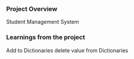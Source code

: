 ### Project Overview

 Student Management System 


### Learnings from the project

 Add to Dictionaries
delete value from Dictionaries


